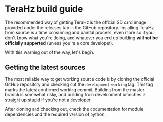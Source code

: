 # TeraHz build guide
The recommended way of getting TeraHz is the official SD card image provided
under the releases tab in the GitHub repository. Installing TeraHz from source
is a time consuming and painful process, even more so if you don't know what
you're doing, and whatever you end up building __will not be officially
supported__ (unless you're a core developer).

With this warning out of the way, let's begin.

## Getting the latest sources
The most reliable way to get working source code is by cloning the official GitHub
repository and checking out the `development-working` tag. This tag marks the latest
confirmed working commit. Building from the master branch is somewhat risky, and
building from development branches is straight up stupid if you're not a developer.

After cloning and checking out, check the documentation for module dependencies
and the required version of python.
